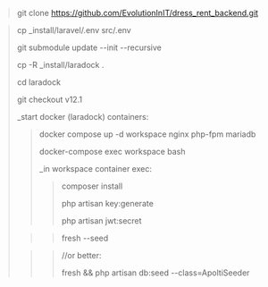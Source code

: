 >git clone https://github.com/EvolutionInIT/dress_rent_backend.git

>
> cp _install/laravel/.env src/.env
> 
>git submodule update --init --recursive
>
>cp -R _install/laradock .
>
> cd laradock
> 
> git checkout v12.1
>
> _start docker (laradock) containers:
>> docker compose up -d workspace nginx php-fpm mariadb
>> 
>> docker-compose exec workspace bash
>>
>> _in workspace container exec:
>>> composer install
>>>
>>> php artisan key:generate
>>>
>>> php artisan jwt:secret
> 
>>> fresh --seed
>>>
>>> 
> 
>>> //or better:
>>>
>>> fresh && php artisan db:seed --class=ApoltiSeeder